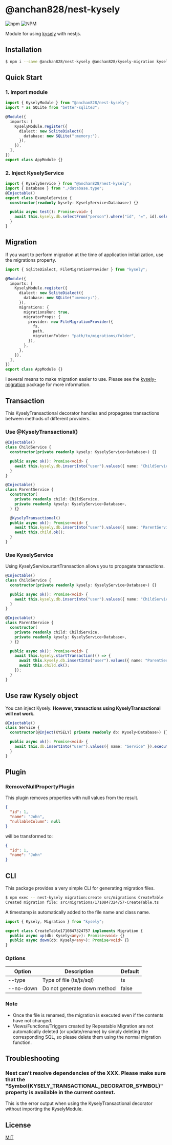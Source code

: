 # @anchan828/nest-kysely

![npm](https://img.shields.io/npm/v/@anchan828/nest-kysely.svg)
![NPM](https://img.shields.io/npm/l/@anchan828/nest-kysely.svg)

Module for using [kysely](https://www.npmjs.com/package/kysely) with nestjs.

## Installation

```bash
$ npm i --save @anchan828/nest-kysely @anchan828/kysely-migration kysely
```

## Quick Start

### 1. Import module

```ts
import { KyselyModule } from "@anchan828/nest-kysely";
import * as SQLite from "better-sqlite3";

@Module({
  imports: [
    KyselyModule.register({
      dialect: new SqliteDialect({
        database: new SQLite(":memory:"),
      }),
    }),
  ],
})
export class AppModule {}
```

### 2. Inject KyselyService

```ts
import { KyselyService } from "@anchan828/nest-kysely";
import { Database } from "./database.type";
@Injectable()
export class ExampleService {
  constructor(readonly kysely: KyselyService<Database>) {}

  public async test(): Promise<void> {
    await this.kysely.db.selectFrom("person").where("id", "=", id).selectAll().executeTakeFirst();
  }
}
```

## Migration

If you want to perform migration at the time of application initialization, use the migrations property.

```ts
import { SqliteDialect, FileMigrationProvider } from "kysely";

@Module({
  imports: [
    KyselyModule.register({
      dialect: new SqliteDialect({
        database: new SQLite(":memory:"),
      }),
      migrations: {
        migrationsRun: true,
        migratorProps: {
          provider: new FileMigrationProvider({
            fs,
            path,
            migrationFolder: "path/to/migrations/folder",
          }),
        },
      },
    }),
  ],
})
export class AppModule {}
```

I several means to make migration easier to use. Please see the [kysely-migration](https://www.npmjs.com/package/@anchan828/kysely-migration) package for more information.

## Transaction

This KyselyTransactional decorator handles and propagates transactions between methods of different providers.

### Use @KyselyTransactional()

```ts
@Injectable()
class ChildService {
  constructor(private readonly kysely: KyselyService<Database>) {}

  public async ok(): Promise<void> {
    await this.kysely.db.insertInto("user").values({ name: "ChildService" }).execute();
  }
}

@Injectable()
class ParentService {
  constructor(
    private readonly child: ChildService,
    private readonly kysely: KyselyService<Database>,
  ) {}

  @KyselyTransactional()
  public async ok(): Promise<void> {
    await this.kysely.db.insertInto("user").values({ name: "ParentService" }).execute();
    await this.child.ok();
  }
}
```

### Use KyselyService

Using KyselyService.startTransaction allows you to propagate transactions.

```ts
@Injectable()
class ChildService {
  constructor(private readonly kysely: KyselyService<Database>) {}

  public async ok(): Promise<void> {
    await this.kysely.db.insertInto("user").values({ name: "ChildService" }).execute();
  }
}

@Injectable()
class ParentService {
  constructor(
    private readonly child: ChildService,
    private readonly kysely: KyselyService<Database>,
  ) {}

  public async ok(): Promise<void> {
    await this.kysely.startTransaction(() => {
      await this.kysely.db.insertInto("user").values({ name: "ParentService" }).execute();
      await this.child.ok();
    });
  }
}
```

## Use raw Kysely object

You can inject Kysely. **However, transactions using KyselyTransactional will not work.**

```ts
@Injectable()
class Service {
  constructor(@Inject(KYSELY) private readonly db: Kysely<Database>) {}

  public async ok(): Promise<void> {
    await this.db.insertInto("user").values({ name: "Service" }).execute();
  }
}
```

## Plugin

### RemoveNullPropertyPlugin

This plugin removes properties with null values from the result.

```json
{
  "id": 1,
  "name": "John",
  "nullableColumn": null
}
```

will be transformed to:

```json
{
  "id": 1,
  "name": "John"
}
```

## CLI

This package provides a very simple CLI for generating migration files.

```bash
$ npm exec -- nest-kysely migration:create src/migrations CreateTable
Created migration file: src/migrations/1710847324757-CreateTable.ts
```

A timestamp is automatically added to the file name and class name.

```ts
import { Kysely, Migration } from "kysely";

export class CreateTable1710847324757 implements Migration {
  public async up(db: Kysely<any>): Promise<void> {}
  public async down(db: Kysely<any>): Promise<void> {}
}
```

### Options

| Option    | Description                 | Default |
| --------- | --------------------------- | ------- |
| --type    | Type of file (ts/js/sql)    | ts      |
| --no-down | Do not generate down method | false   |

### Note

- Once the file is renamed, the migration is executed even if the contents have not changed.
- Views/Functions/Triggers created by Repeatable Migration are not automatically deleted (or update/rename) by simply deleting the corresponding SQL, so please delete them using the normal migration function.

## Troubleshooting

### Nest can't resolve dependencies of the XXX. Please make sure that the "Symbol(KYSELY_TRANSACTIONAL_DECORATOR_SYMBOL)" property is available in the current context.

This is the error output when using the KyselyTransactional decorator without importing the KyselyModule.

## License

[MIT](LICENSE)
